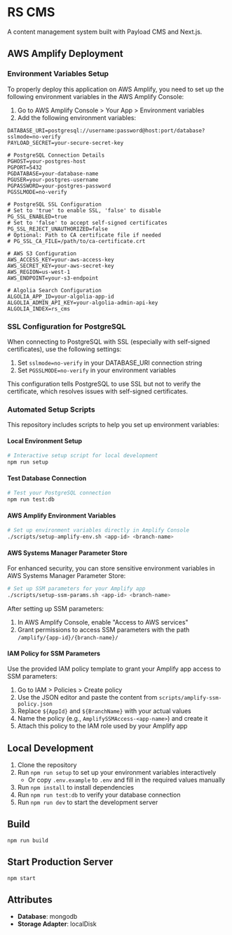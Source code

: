 # RS CMS

A content management system built with Payload CMS and Next.js.

## AWS Amplify Deployment

### Environment Variables Setup

To properly deploy this application on AWS Amplify, you need to set up the following environment variables in the AWS Amplify Console:

1. Go to AWS Amplify Console > Your App > Environment variables
2. Add the following environment variables:

```
DATABASE_URI=postgresql://username:password@host:port/database?sslmode=no-verify
PAYLOAD_SECRET=your-secure-secret-key

# PostgreSQL Connection Details
PGHOST=your-postgres-host
PGPORT=5432
PGDATABASE=your-database-name
PGUSER=your-postgres-username
PGPASSWORD=your-postgres-password
PGSSLMODE=no-verify

# PostgreSQL SSL Configuration
# Set to 'true' to enable SSL, 'false' to disable
PG_SSL_ENABLED=true
# Set to 'false' to accept self-signed certificates
PG_SSL_REJECT_UNAUTHORIZED=false
# Optional: Path to CA certificate file if needed
# PG_SSL_CA_FILE=/path/to/ca-certificate.crt

# AWS S3 Configuration
AWS_ACCESS_KEY=your-aws-access-key
AWS_SECRET_KEY=your-aws-secret-key
AWS_REGION=us-west-1
AWS_ENDPOINT=your-s3-endpoint

# Algolia Search Configuration
ALGOLIA_APP_ID=your-algolia-app-id
ALGOLIA_ADMIN_API_KEY=your-algolia-admin-api-key
ALGOLIA_INDEX=rs_cms
```

### SSL Configuration for PostgreSQL

When connecting to PostgreSQL with SSL (especially with self-signed certificates), use the following settings:

1. Set `sslmode=no-verify` in your DATABASE_URI connection string
2. Set `PGSSLMODE=no-verify` in your environment variables

This configuration tells PostgreSQL to use SSL but not to verify the certificate, which resolves issues with self-signed certificates.

### Automated Setup Scripts

This repository includes scripts to help you set up environment variables:

#### Local Environment Setup

```bash
# Interactive setup script for local development
npm run setup
```

#### Test Database Connection

```bash
# Test your PostgreSQL connection
npm run test:db
```

#### AWS Amplify Environment Variables

```bash
# Set up environment variables directly in Amplify Console
./scripts/setup-amplify-env.sh <app-id> <branch-name>
```

#### AWS Systems Manager Parameter Store

For enhanced security, you can store sensitive environment variables in AWS Systems Manager Parameter Store:

```bash
# Set up SSM parameters for your Amplify app
./scripts/setup-ssm-params.sh <app-id> <branch-name>
```

After setting up SSM parameters:

1. In AWS Amplify Console, enable "Access to AWS services" 
2. Grant permissions to access SSM parameters with the path `/amplify/{app-id}/{branch-name}/`

#### IAM Policy for SSM Parameters

Use the provided IAM policy template to grant your Amplify app access to SSM parameters:

1. Go to IAM > Policies > Create policy
2. Use the JSON editor and paste the content from `scripts/amplify-ssm-policy.json`
3. Replace `${AppId}` and `${BranchName}` with your actual values
4. Name the policy (e.g., `AmplifySSMAccess-<app-name>`) and create it
5. Attach this policy to the IAM role used by your Amplify app

## Local Development

1. Clone the repository
2. Run `npm run setup` to set up your environment variables interactively
   - Or copy `.env.example` to `.env` and fill in the required values manually
3. Run `npm install` to install dependencies
4. Run `npm run test:db` to verify your database connection
5. Run `npm run dev` to start the development server

## Build

```
npm run build
```

## Start Production Server

```
npm start
```

## Attributes

- **Database**: mongodb
- **Storage Adapter**: localDisk
